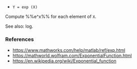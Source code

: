 * `Y = exp (X)`

Compute %%e^x%% for each element of `X`.

See also: log.

### References

* https://www.mathworks.com/help/matlab/ref/exp.html
* https://mathworld.wolfram.com/ExponentialFunction.html
* https://en.wikipedia.org/wiki/Exponential_function

